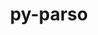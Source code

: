 ---
title: "py-parso"
layout: cache
categories: [package, develop-2025-05-18]
meta: {"compilers": ["none"], "num_specs": 6, "num_specs_by_stack": {"data-vis-sdk": 1, "developer-tools-aarch64-linux-gnu": 1, "developer-tools-darwin": 1, "developer-tools-x86_64_v3-linux-gnu": 1, "e4s": 1, "e4s-neoverse-v2": 1, "root": 6}, "oss": ["centos7", "rhel8", "sequoia", "ubuntu20.04", "ubuntu22.04"], "platforms": ["darwin", "linux"], "stacks": ["data-vis-sdk", "developer-tools-aarch64-linux-gnu", "developer-tools-darwin", "developer-tools-x86_64_v3-linux-gnu", "e4s", "e4s-neoverse-v2", "root"], "targets": ["aarch64", "neoverse_v2", "x86_64_v3"], "versions": ["0.8.4"]}
spec_details: [{"compiler": "none", "hash": "4nv3x34f6phqpd7toj2pockknur37ufq", "os": "ubuntu20.04", "platform": "linux", "size": "-", "stacks": ["data-vis-sdk", "root"], "target": "x86_64_v3", "variants": ["build_system=python_pip"], "versions": ["0.8.4"]}, {"compiler": "none", "hash": "6u3sm5mglvj6uvos4iniftvv7jxbev24", "os": "ubuntu22.04", "platform": "linux", "size": "-", "stacks": ["e4s", "root"], "target": "x86_64_v3", "variants": ["build_system=python_pip"], "versions": ["0.8.4"]}, {"compiler": "none", "hash": "bvgotq6ppbijoq24tvdxctkfxp52wrjo", "os": "centos7", "platform": "linux", "size": "-", "stacks": ["developer-tools-x86_64_v3-linux-gnu", "root"], "target": "x86_64_v3", "variants": ["build_system=python_pip"], "versions": ["0.8.4"]}, {"compiler": "none", "hash": "gblcgtdmn6ym3qkl26i7obs2cloieu47", "os": "rhel8", "platform": "linux", "size": "-", "stacks": ["developer-tools-aarch64-linux-gnu", "root"], "target": "aarch64", "variants": ["build_system=python_pip"], "versions": ["0.8.4"]}, {"compiler": "none", "hash": "yfvugf6aiw6zcbxciyxunlhfc3lh5ba7", "os": "ubuntu22.04", "platform": "linux", "size": "-", "stacks": ["e4s-neoverse-v2", "root"], "target": "neoverse_v2", "variants": ["build_system=python_pip"], "versions": ["0.8.4"]}, {"compiler": "none", "hash": "yizqdd5pkxo7qchd65joyxtshpu53wbu", "os": "sequoia", "platform": "darwin", "size": "-", "stacks": ["developer-tools-darwin", "root"], "target": "aarch64", "variants": ["build_system=python_pip"], "versions": ["0.8.4"]}]
---